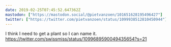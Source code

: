 ```yaml
---
date: 2019-02-25T07:45:52.647362Z
mastodon: ["https://mastodon.social/@pietvanzoen/101651628195496427"]
twitter: ["https://twitter.com/pietvanzoen/status/1099938512810450944"]
---
```

I think I need to get a plant so I can name it.  https://twitter.com/swissmiss/status/1099689590049435654?s=21
